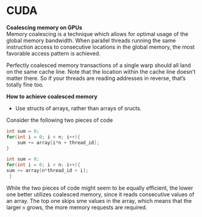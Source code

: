 # CUDA

**Coalescing memory on GPUs**\
Memory coalescing is a technique which allows for optimal usage of the global memory bandwidth. When parallel threads running the same instruction access to consecutive locations in the global memory, the most favorable access pattern is achieved.

Perfectly coalesced memory transactions of a single warp should all land on the same cache line. Note that the location within the cache line doesn’t matter there. So if your threads are reading addresses in reverse, that’s totally fine too.

**How to achieve coalesced memory**
- Use structs of arrays, rather than arrays of sructs.

Consider the following two pieces of code
```C
int sum = 0;
for(int i = 0; i < n; i++){
    sum += array[i*n + thread_id];
}
```
```C
int sum = 0;
for(int i = 0; i < n; i++){
sum += array[n*thread_id + i];
 }
```
While the two pieces of code might seem to be equally efficient, the lower one better utilizes coalesced memory, since it reads consecutive values of an array. The top one skips sme values in the array, which means that the larger `n` grows, the more memory requests are required.